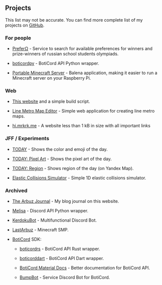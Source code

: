 ## Projects

This list may not be accurate. You can find more complete list of my projects on [GitHub](https://github.com/grey-cat-1908/).

### For people

* [PreferΩ](https://prefero.mrkrk.me/) - Service to search for available preferences for winners and prize-winners of russian school students olympiads.
  
* [boticordpy](https://github.com/boticord/boticordpy) - BotiCord API Python wrapper.

* [Portable Minecraft Server](https://github.com/grey-cat-1908/portable-mc-server) - Balena application, making it easier to run a Minecraft server on your Raspberry Pi.

### Web

* [This website](https://github.com/grey-cat-1908/website/) and a simple build script.

* [Line Metro Map Editor](https://github.com/grey-cat-1908/metro) - Simple web application for creating line metro maps.

* [hi.mrkrk.me](https://hi.mrkrk.me/) - A website less than 1 kB in size with all important links

### JFF / Experiments

* [TODAY](https://today.mrkrk.me/) - Shows the color and emoji of the day.

* [TODAY: Pixel Art](https://today.mrkrk.me/art/) - Shows the pixel art of the day.

* [TODAY: Region](https://today.mrkrk.me/region/) - Shows region of the day (on Yandex Map).

* [Elastic Collisions Simulator](https://mrkrk.me/blog/1d-collisions/) - Simple 1D elastic collisions simulator.

### Archived

* [The Arbuz Journal](https://mrkrk.me/blog) - My blog journal on this website.

* [Melisa](https://github.com/MelisaDev/melisa) - Discord API Python wrapper.

* [KerdokuBot](https://kerdoku.top/) - Multifunctional Discord Bot.

* [LastArbuz](https://lastarbuz.lol/) - Minecraft SMP.
  
* [BotiCord](https://github.com/boticord) SDK: 
    
    * [boticordrs](https://github.com/boticord/boticordrs) - BotiCord API Rust wrapper.
    
    * [boticorddart](https://github.com/grey-cat-1908/boticorddart) - BotiCord API Dart wrapper.
    
    * [BotiCord Material Docs](https://github.com/boticord/docs) - Better documentation for BotiCord API.

    * [BumpBot](https://boticord.top/bot/947141336451153931) - Service Discord Bot for BotiCord.
